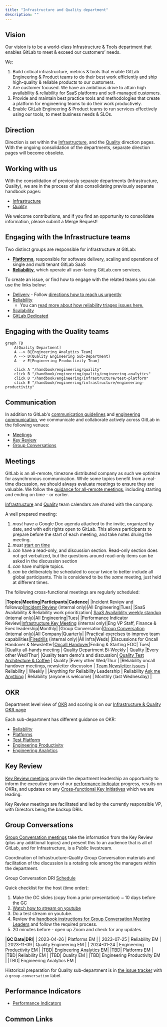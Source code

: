 ```yaml
---
title: "Infrastructure and Quality department"
description: ""
---
```


## Vision

Our vision is to be a world-class Infrastructure & Tools department that enables GitLab to meet & exceed our customers’ needs.

We:

1. Build critical infrastructure, metrics & tools that enable GitLab Engineering & Product teams to do their best work efficiently and ship high-quality & reliable products to our customers.
1. Are customer focused. We have an ambitious drive to attain high availability & reliability for SaaS platforms and self-managed customers.
1. Provide and maintain best practice tools and methodologies that create a platform for engineering teams to do their work productively.
1. Enable GitLab Engineering & Product teams to run services effectively using our tools, to meet business needs & SLOs.

## Direction

Direction is set within the [Infrastructure](/handbook/engineering/infrastructure/#direction), and the [Quality](/handbook/engineering/quality/#fy23-direction) direction pages. With the ongoing consolidation of the departments, separate direction pages will become obsolete.

## Working with us

With the consolidation of previously separate departments (Infrastructure, Quality), we are in the process of also consolidating previously separate handbook pages:

- [Infrastructure](/handbook/engineering/infrastructure/)
- [Quality](/handbook/engineering/quality/)

We welcome contributions, and if you find an opportunity to consolidate information, please submit a Merge Request!

## Engaging with the Infrastructure teams

Two distinct groups are responsible for infrastructure at GitLab:

- [**Platforms**](/handbook/engineering/infrastructure/platforms/), responsible for software delivery, scaling and operations of single and multi tenant GitLab SaaS
- [**Reliability**](/handbook/engineering/infrastructure/team/reliability/), which operate all user-facing GitLab.com services.

To create an issue, or find how to engage with the related teams you can use the links below:

- [Delivery](https://gitlab.com/gitlab-com/gl-infra/delivery/-/issues/new) - Follow [directions how to reach us urgently](/handbook/engineering/infrastructure/team/delivery/#reaching-our-team)
- [Reliability](https://gitlab.com/gitlab-com/gl-infra/reliability/-/issues/new?issuable_template=default)
  - You can [read more about how reliability triages issues here.](/handbook/engineering/infrastructure/team/reliability/issues.html#issue-board)
- [Scalability](/handbook/engineering/infrastructure/team/scalability/#working-with-us)
- [GitLab Dedicated](/handbook/engineering/infrastructure/team/gitlab-dedicated/#working-with-us)


## Engaging with the Quality teams

```mermaid
graph TD
    A[Quality Department]
    A --> B[Engineering Analytics Team]
    A --> D(Quality Engineering Sub-Department)
    A --> E[Engineering Productivity Team]

    click A "/handbook/engineering/quality"
    click B "/handbook/engineering/quality/engineering-analytics"
    click D "/handbook/engineering/infrastructure/test-platform"
    click E "/handbook/engineering/infrastructure/engineering-productivity"
```

## Communication

In addition to GitLab's [communication guidelines](/handbook/communication) and [engineering communication](/handbook/engineering/#communication), we communicate and collaborate actively across GitLab in the following venues:

- [Meetings](#meetings)
- [Key Review](#key-review)
- [Group Conversations](#group-conversations)

## Meetings

GitLab is an all-remote, timezone distributed company as such we optimize for asynchronous communication. While some topics benefit from a real-time discussion, we should always evaluate meetings to ensure they are valuable. We follow the [guidance for all-remote meetings](/handbook/company/culture/all-remote/meetings/), including starting and ending on time - or earlier.

[Infrastructure](https://calendar.google.com/calendar?cid=Z2l0bGFiLmNvbV9vamk2ZGtpMWZyYzhnOHFxOWZldXUxanRkMEBncm91cC5jYWxlbmRhci5nb29nbGUuY29t) and [Quality](https://calendar.google.com/calendar/u/0?cid=Y19qcm92dGttZWVjMWlpMG8zcmY4cThwbWxia0Bncm91cC5jYWxlbmRhci5nb29nbGUuY29t) team calendars are shared with the company.

A well prepared meeting:

1. *must* have a Google Doc agenda attached to the invite, organized by date, and with edit rights open to GitLab. This allows participants to prepare before the start of each meeting, and take notes druing the meeting.
1. *must* [start on time](/handbook/company/culture/all-remote/meetings/#3-start-on-time-end-on-time)
1. *can* have a read-only, and discussion section. Read-only section does not get verbalized, but the questions around read-only items can be asked in the discussion section
1. *can* have multiple topics.
1. *can* be deliberately be scheduled to occur twice to better include all global participants. This is considered to be the *same* meeting, just held at different times.

The following cross-functional meetings are regularly scheduled:

|**Topics**|**Meeting**|**Participants**|**Cadence**|
|Incident Review and followup|[Incident Review](https://docs.google.com/document/d/1jrX-Z2NJrNjBBcywY7emQKwaKRqVAlDRdGG0Krk76ys/) (internal only)|All Engineering|Tues|
|SaaS Availability & Reliability work prioritization| [SaaS Availaiblity weekly standup](https://docs.google.com/document/d/1j_9P8QlvaFO-XFoZTKZQsLUpm1wA2Vyf_Y83-9lX9tg/edit#) (internal only)|All Engineering|Tues|
|Performance Indicator Review|[Infrastructure Key Meeting](https://docs.google.com/document/d/1YYWwdu2dw-ooXXQGW3PddA0TOvwoSvVHmNN3BNoLE2U/edit) (internal only)|Eng VP Staff, Finance & Exec leadership|Monthly|
|Group Conversation|[Group Conversation](https://docs.google.com/document/d/1zELoftrommhRdnEOAocE6jea6w7KngUDjTUQBlMCNAU/edit?usp=sharing) (internal only)|All Company|Quarterly|
|Practical exercises to improve team capabilities|[Firedrills](https://docs.google.com/document/d/1kF5tKJi7Ksztl-kzCEztmJhqsDhtaDCwDz1SRiMSNHI/edit#heading=h.jn3bvj0u28a) (internal only)|All Infra|Weds|
|Discussions for Oncall Handover & Newsletter|[Oncall Handover](https://gitlab.com/gitlab-com/gl-infra/infrastructure/-/issues?label_name%5B%5D=Reliability-Team-Newsletter)|Ending & Starting EOC| Tues|
|Quality all-hands meeting | Quality Department Bi-Weekly | Quality |Every other Wed/Thur|
|Quality team demo's and discussion| [Quality Test Architecture & Coffee](https://youtube.com/playlist?list=PL05JrBw4t0KqqL3Vw3_5Uv9cxSOdPNhoY) | Quality |Every other Wed/Thur |
|Reliability oncall handover meetings, newsletter discussion | [Team Newsletter issues](https://gitlab.com/gitlab-com/gl-infra/reliability-reports/-/issues) | Reliability | Weekly |
|Anything for Reliability Leadership | Reliability [Ask me Anything](/handbook/communication/ask-me-anything/) | Reliability (anyone is welcome) | Monthly (last Wednesday) |

## OKR

Department level view of [OKR](/handbook/company/okrs/) and scoring is on our [Infrastructure & Quality OKR page](/handbook/engineering/infrastructure-quality/okrs/)

Each sub-department has different guidance on OKR:

- [Reliability](/handbook/engineering/infrastructure/team/reliability/#okrs)
- [Platforms](/handbook/engineering/infrastructure/platforms/#okr)
- [Test Platform](/handbook/engineering/infrastructure/test-platform/#okrs)
- [Engineering Productivity](/handbook/engineering/infrastructure/engineering-productivity/#okrs)
- [Engineering Analytics](/handbook/engineering/quality/engineering-analytics/#okrs)

## Key Review

[Key Review meetings](/handbook/key-review/) provide the department leadership an opportunity to inform the executive team of our [performance indicator](#performance-indicators/) progress, results on OKRs, and updates on any [Cross-functional Key Initiatives](/handbook/company/working-groups/#top-cross-functional-initiatives) which we are leading.

Key Review meetings are facilitated and led by the currently responsible VP, with Directors being the backup DRIs.

## Group Conversations

[Group Conversation meetings](/handbook/group-conversations/) take the information from the Key Review (plus any additional topics) and present this to an audience that is all of GitLab, and for Infrastructure, is a Public livestream.

Coordination of Infrastructure-Quality Group Conversation materials and facilitation of the discussion is a rotating role among the managers within the department.

Group Conversation DRI [Schedule](/handbook/group-conversations/#current-schedule)

Quick checklist for the host (time order):

1. Make the GC slides (copy from a prior presentation) ~ 10 days before the GC
1. [Watch how to stream on youtube](/handbook/marketing/marketing-operations/youtube/#livestream-with-zoom)
1. Do a test stream on youtube.
1. Review the [handbook instructions for Group Conversation Meeting Leaders](/handbook/group-conversations/#for-meeting-leaders) and follow the required process.
1. 20 minutes before - open up Zoom and check for any updates.

|**GC Date**|**DRI**|
| 2023-04-26 | Platforms EM |
| 2023-07-25 | Reliability EM |
| 2023-11-09 | Quality Engineering EM |
| 2024-01-24 | Engineering Productivity EM |
|TBD| Engineering Analytics EM|
|TBD| Platforms EM |
|TBD| Reliability EM |
|TBD| Quality EM |
|TBD| Engineering Productivity EM |
|TBD| Engineering Analytics EM |


Historical preparation for Quality sub-department is in [the issue tracker](https://gitlab.com/gitlab-org/quality/team-tasks/-/issues?label_name%5B%5D=group-conversation) with a `group-conversation` label.


## Performance Indicators

- [Performance Indicators](/handbook/engineering/infrastructure-quality/performance-indicators/)

## Common Links
